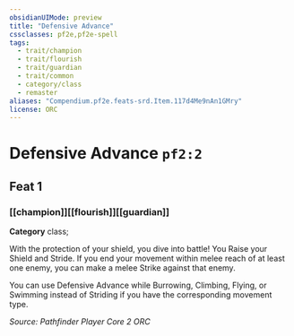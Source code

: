 ```yaml
---
obsidianUIMode: preview
title: "Defensive Advance"
cssclasses: pf2e,pf2e-spell
tags:
  - trait/champion
  - trait/flourish
  - trait/guardian
  - trait/common
  - category/class
  - remaster
aliases: "Compendium.pf2e.feats-srd.Item.117d4Me9nAn1GMry"
license: ORC
---
```

# Defensive Advance `pf2:2`
## Feat 1
### [[champion]][[flourish]][[guardian]]

**Category** class; 




With the protection of your shield, you dive into battle! You Raise your Shield and Stride. If you end your movement within melee reach of at least one enemy, you can make a melee Strike against that enemy.

You can use Defensive Advance while Burrowing, Climbing, Flying, or Swimming instead of Striding if you have the corresponding movement type.

*Source: Pathfinder Player Core 2*
*ORC*